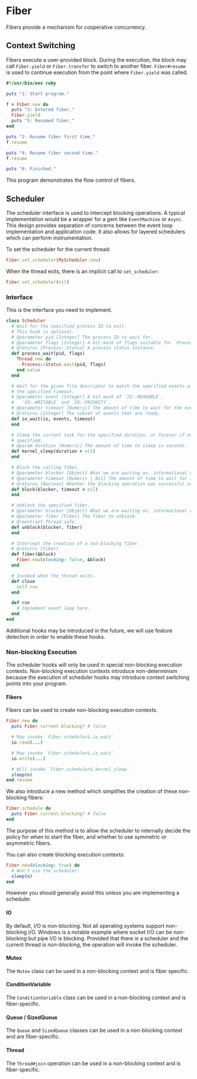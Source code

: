 # Fiber

Fibers provide a mechanism for cooperative concurrency.

## Context Switching

Fibers execute a user-provided block. During the execution, the block may call `Fiber.yield` or `Fiber.transfer` to switch to another fiber. `Fiber#resume` is used to continue execution from the point where `Fiber.yield` was called.

``` ruby
#!/usr/bin/env ruby

puts "1: Start program."

f = Fiber.new do
  puts "3: Entered fiber."
  Fiber.yield
  puts "5: Resumed fiber."
end

puts "2: Resume fiber first time."
f.resume

puts "4: Resume fiber second time."
f.resume

puts "6: Finished."
```

This program demonstrates the flow control of fibers.

## Scheduler

The scheduler interface is used to intercept blocking operations. A typical
implementation would be a wrapper for a gem like `EventMachine` or `Async`. This
design provides separation of concerns between the event loop implementation
and application code. It also allows for layered schedulers which can perform
instrumentation.

To set the scheduler for the current thread:

``` ruby
Fiber.set_scheduler(MyScheduler.new)
```

When the thread exits, there is an implicit call to `set_scheduler`:

``` ruby
Fiber.set_scheduler(nil)
```

### Interface

This is the interface you need to implement.

``` ruby
class Scheduler
  # Wait for the specified process ID to exit.
  # This hook is optional.
  # @parameter pid [Integer] The process ID to wait for.
  # @parameter flags [Integer] A bit-mask of flags suitable for `Process::Status.wait`.
  # @returns [Process::Status] A process status instance.
  def process_wait(pid, flags)
    Thread.new do
      Process::Status.wait(pid, flags)
    end.value
  end

  # Wait for the given file descriptor to match the specified events within
  # the specified timeout.
  # @parameter event [Integer] A bit mask of `IO::READABLE`,
  #   `IO::WRITABLE` and `IO::PRIORITY`.
  # @parameter timeout [Numeric] The amount of time to wait for the event in seconds.
  # @returns [Integer] The subset of events that are ready.
  def io_wait(io, events, timeout)
  end

  # Sleep the current task for the specified duration, or forever if not
  # specified.
  # @param duration [Numeric] The amount of time to sleep in seconds.
  def kernel_sleep(duration = nil)
  end

  # Block the calling fiber.
  # @parameter blocker [Object] What we are waiting on, informational only.
  # @parameter timeout [Numeric | Nil] The amount of time to wait for in seconds.
  # @returns [Boolean] Whether the blocking operation was successful or not.
  def block(blocker, timeout = nil)
  end

  # Unblock the specified fiber.
  # @parameter blocker [Object] What we are waiting on, informational only.
  # @parameter fiber [Fiber] The fiber to unblock.
  # @reentrant Thread safe.
  def unblock(blocker, fiber)
  end

  # Intercept the creation of a non-blocking fiber.
  # @returns [Fiber]
  def fiber(&block)
    Fiber.new(blocking: false, &block)
  end

  # Invoked when the thread exits.
  def close
    self.run
  end

  def run
    # Implement event loop here.
  end
end
```

Additional hooks may be introduced in the future, we will use feature detection
in order to enable these hooks.

### Non-blocking Execution

The scheduler hooks will only be used in special non-blocking execution
contexts. Non-blocking execution contexts introduce non-determinism because the
execution of scheduler hooks may introduce context switching points into your
program.

#### Fibers

Fibers can be used to create non-blocking execution contexts.

``` ruby
Fiber.new do
  puts Fiber.current.blocking? # false

  # May invoke `Fiber.scheduler&.io_wait`.
  io.read(...)

  # May invoke `Fiber.scheduler&.io_wait`.
  io.write(...)

  # Will invoke `Fiber.scheduler&.kernel_sleep`.
  sleep(n)
end.resume
```

We also introduce a new method which simplifies the creation of these
non-blocking fibers:

``` ruby
Fiber.schedule do
  puts Fiber.current.blocking? # false
end
```

The purpose of this method is to allow the scheduler to internally decide the
policy for when to start the fiber, and whether to use symmetric or asymmetric
fibers.

You can also create blocking execution contexts:

``` ruby
Fiber.new(blocking: true) do
  # Won't use the scheduler:
  sleep(n)
end
```

However you should generally avoid this unless you are implementing a scheduler.

#### IO

By default, I/O is non-blocking. Not all operating systems support non-blocking
I/O. Windows is a notable example where socket I/O can be non-blocking but pipe
I/O is blocking. Provided that there *is* a scheduler and the current thread *is
non-blocking*, the operation will invoke the scheduler.

#### Mutex

The `Mutex` class can be used in a non-blocking context and is fiber specific.

#### ConditionVariable

The `ConditionVariable` class can be used in a non-blocking context and is
fiber-specific.

#### Queue / SizedQueue

The `Queue` and `SizedQueue` classes can be used in a non-blocking context and
are fiber-specific.

#### Thread

The `Thread#join` operation can be used in a non-blocking context and is
fiber-specific.
